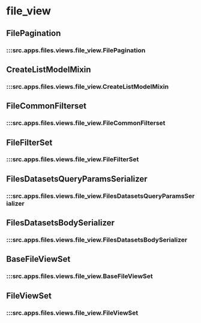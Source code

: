 # file_view

## FilePagination

### :::src.apps.files.views.file_view.FilePagination

## CreateListModelMixin

### :::src.apps.files.views.file_view.CreateListModelMixin

## FileCommonFilterset

### :::src.apps.files.views.file_view.FileCommonFilterset

## FileFilterSet

### :::src.apps.files.views.file_view.FileFilterSet

## FilesDatasetsQueryParamsSerializer

### :::src.apps.files.views.file_view.FilesDatasetsQueryParamsSerializer

## FilesDatasetsBodySerializer

### :::src.apps.files.views.file_view.FilesDatasetsBodySerializer

## BaseFileViewSet

### :::src.apps.files.views.file_view.BaseFileViewSet

## FileViewSet

### :::src.apps.files.views.file_view.FileViewSet

